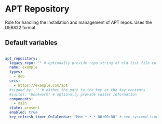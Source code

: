# APT Repository
Role for handling the installation and management of APT repos. Uses the DEB822 format.

<!--TOC-->
<!--ENDTOC-->

<!--ROLEVARS-->
## Default variables
```yaml
---
apt_repository:
  legacy_repo: "" # optionally provide repo string of old list file to clean up, we are creating a new DEB822 format source file
  name: example
  types:
    - deb
  uris:
    - https://example.com/apt
  #signed_by: "" # either the path to the key or the key contents
  #suites: "bookworm" # optionally provide suites information
  components:
    - main
  state: present
  enabled: true
  key_refresh_timer_OnCalendar: "Mon *-*-* 00:00:00" # see systemd.time documentation - https://www.freedesktop.org/software/systemd/man/latest/systemd.time.html#Calendar%20Events

```

<!--ENDROLEVARS-->
